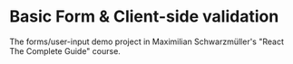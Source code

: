 # Basic Form & Client-side validation

The forms/user-input demo project in Maximilian Schwarzmüller's "React The Complete Guide" course.
